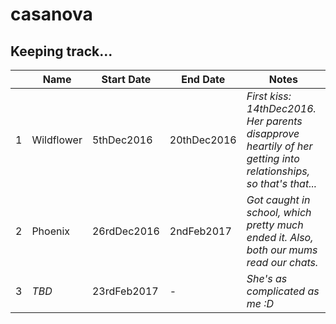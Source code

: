 # casanova
Keeping track...
--------------
   
|   | Name        | Start Date  | End Date    | Notes |
|---|-------------|-------------|-------------|-------|
|1 |Wildflower   | 5thDec2016  | 20thDec2016 | *First kiss: 14thDec2016. Her parents disapprove heartily of her getting into relationships, so that's that...*|
|2 |Phoenix      | 26rdDec2016 | 2ndFeb2017  | *Got caught in school, which pretty much ended it. Also, both our mums read our chats.*
|3| *TBD*        | 23rdFeb2017 | -           | *She's as complicated as me :D*|
